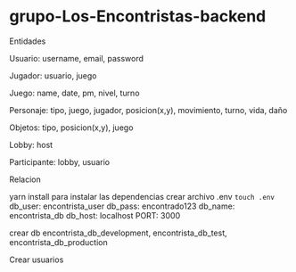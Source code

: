 # grupo-Los-Encontristas-backend

Entidades

Usuario: username, email, password

Jugador: usuario, juego

Juego: name, date, pm, nivel, turno

Personaje: tipo, juego, jugador, posicion(x,y), movimiento, turno, vida, daño

Objetos: tipo, posicion(x,y), juego

Lobby: host

Participante: lobby, usuario

Relacion


yarn install para instalar las dependencias
crear archivo .env
``touch .env``
db_user: encontrista_user
db_pass: encontrado123
db_name: encontrista_db
db_host: localhost
PORT: 3000

crear db encontrista_db_development, encontrista_db_test, encontrista_db_production

Crear usuarios


